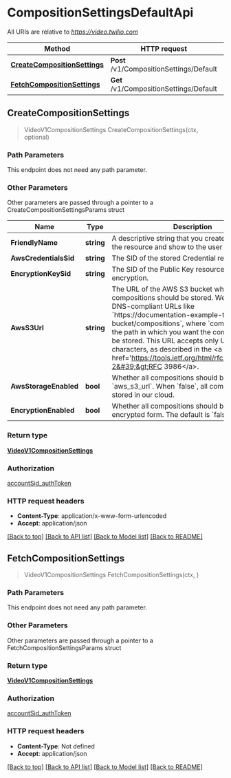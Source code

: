 # CompositionSettingsDefaultApi

All URIs are relative to *https://video.twilio.com*

Method | HTTP request | Description
------------- | ------------- | -------------
[**CreateCompositionSettings**](CompositionSettingsDefaultApi.md#CreateCompositionSettings) | **Post** /v1/CompositionSettings/Default | 
[**FetchCompositionSettings**](CompositionSettingsDefaultApi.md#FetchCompositionSettings) | **Get** /v1/CompositionSettings/Default | 



## CreateCompositionSettings

> VideoV1CompositionSettings CreateCompositionSettings(ctx, optional)





### Path Parameters

This endpoint does not need any path parameter.

### Other Parameters

Other parameters are passed through a pointer to a CreateCompositionSettingsParams struct


Name | Type | Description
------------- | ------------- | -------------
**FriendlyName** | **string** | A descriptive string that you create to describe the resource and show to the user in the console
**AwsCredentialsSid** | **string** | The SID of the stored Credential resource.
**EncryptionKeySid** | **string** | The SID of the Public Key resource to use for encryption.
**AwsS3Url** | **string** | The URL of the AWS S3 bucket where the compositions should be stored. We only support DNS-compliant URLs like &#x60;https://documentation-example-twilio-bucket/compositions&#x60;, where &#x60;compositions&#x60; is the path in which you want the compositions to be stored. This URL accepts only URI-valid characters, as described in the &lt;a href&#x3D;&#39;https://tools.ietf.org/html/rfc3986#section-2&#39;&gt;RFC 3986&lt;/a&gt;.
**AwsStorageEnabled** | **bool** | Whether all compositions should be written to the &#x60;aws_s3_url&#x60;. When &#x60;false&#x60;, all compositions are stored in our cloud.
**EncryptionEnabled** | **bool** | Whether all compositions should be stored in an encrypted form. The default is &#x60;false&#x60;.

### Return type

[**VideoV1CompositionSettings**](VideoV1CompositionSettings.md)

### Authorization

[accountSid_authToken](../README.md#accountSid_authToken)

### HTTP request headers

- **Content-Type**: application/x-www-form-urlencoded
- **Accept**: application/json

[[Back to top]](#) [[Back to API list]](../README.md#documentation-for-api-endpoints)
[[Back to Model list]](../README.md#documentation-for-models)
[[Back to README]](../README.md)


## FetchCompositionSettings

> VideoV1CompositionSettings FetchCompositionSettings(ctx, )





### Path Parameters

This endpoint does not need any path parameter.

### Other Parameters

Other parameters are passed through a pointer to a FetchCompositionSettingsParams struct


### Return type

[**VideoV1CompositionSettings**](VideoV1CompositionSettings.md)

### Authorization

[accountSid_authToken](../README.md#accountSid_authToken)

### HTTP request headers

- **Content-Type**: Not defined
- **Accept**: application/json

[[Back to top]](#) [[Back to API list]](../README.md#documentation-for-api-endpoints)
[[Back to Model list]](../README.md#documentation-for-models)
[[Back to README]](../README.md)

